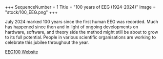 +++
SequenceNumber =  1
Title = "100 years of EEG (1924-2024)"
Image = "stock/100_EEG.png"
+++

July 2024 marked 100 years since the first human EEG was recorded.
Much has happened since then and in light of ongoing developments on hardware, software, and theory side the method might still be about to grow to its full potential. People in various scientific organisations are working to celebrate this jubilee throughout the year.

<a href="https://eeg100.org" target="_blank">EEG100 Website</a>
